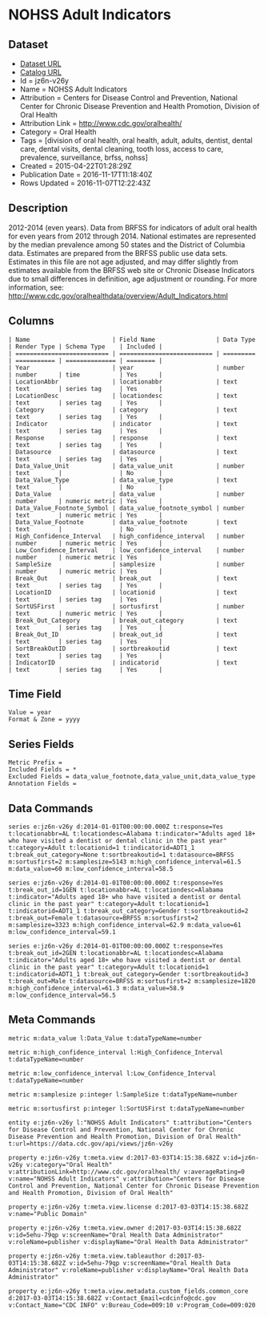 # NOHSS Adult Indicators

## Dataset

* [Dataset URL](https://data.cdc.gov/api/views/jz6n-v26y/rows.json?accessType=DOWNLOAD)
* [Catalog URL](https://catalog.data.gov/dataset/nohss-adult-indicators)
* Id = jz6n-v26y
* Name = NOHSS Adult Indicators
* Attribution = Centers for Disease Control and Prevention, National Center for Chronic Disease Prevention and Health Promotion, Division of Oral Health
* Attribution Link = http://www.cdc.gov/oralhealth/
* Category = Oral Health
* Tags = [division of oral health, oral health, adult, adults, dentist, dental care, dental visits, dental cleaning, tooth loss, access to care, prevalence, surveillance, brfss, nohss]
* Created = 2015-04-22T01:28:29Z
* Publication Date = 2016-11-17T11:18:40Z
* Rows Updated = 2016-11-07T12:22:43Z

## Description

2012-2014 (even years). Data from BRFSS for indicators of adult oral health for even years from 2012 through 2014. National estimates are represented by the median prevalence among 50 states and the District of Columbia data. Estimates are prepared from the BRFSS public use data sets. Estimates in this file are not age adjusted, and may differ slightly from estimates available from the BRFSS web site or Chronic Disease Indicators due to small differences in definition, age adjustment or rounding.  For more information, see: http://www.cdc.gov/oralhealthdata/overview/Adult_Indicators.html

## Columns

```ls
| Name                       | Field Name                 | Data Type | Render Type | Schema Type    | Included | 
| ========================== | ========================== | ========= | =========== | ============== | ======== | 
| Year                       | year                       | number    | number      | time           | Yes      | 
| LocationAbbr               | locationabbr               | text      | text        | series tag     | Yes      | 
| LocationDesc               | locationdesc               | text      | text        | series tag     | Yes      | 
| Category                   | category                   | text      | text        | series tag     | Yes      | 
| Indicator                  | indicator                  | text      | text        | series tag     | Yes      | 
| Response                   | response                   | text      | text        | series tag     | Yes      | 
| Datasource                 | datasource                 | text      | text        | series tag     | Yes      | 
| Data_Value_Unit            | data_value_unit            | number    | text        |                | No       | 
| Data_Value_Type            | data_value_type            | text      | text        |                | No       | 
| Data_Value                 | data_value                 | number    | number      | numeric metric | Yes      | 
| Data_Value_Footnote_Symbol | data_value_footnote_symbol | number    | text        | numeric metric | Yes      | 
| Data_Value_Footnote        | data_value_footnote        | text      | text        |                | No       | 
| High_Confidence_Interval   | high_confidence_interval   | number    | number      | numeric metric | Yes      | 
| Low_Confidence_Interval    | low_confidence_interval    | number    | number      | numeric metric | Yes      | 
| SampleSize                 | samplesize                 | number    | number      | numeric metric | Yes      | 
| Break_Out                  | break_out                  | text      | text        | series tag     | Yes      | 
| LocationID                 | locationid                 | text      | text        | series tag     | Yes      | 
| SortUSFirst                | sortusfirst                | number    | text        | numeric metric | Yes      | 
| Break_Out_Category         | break_out_category         | text      | text        | series tag     | Yes      | 
| Break_Out_ID               | break_out_id               | text      | text        | series tag     | Yes      | 
| SortBreakOutID             | sortbreakoutid             | text      | text        | series tag     | Yes      | 
| IndicatorID                | indicatorid                | text      | text        | series tag     | Yes      | 
```

## Time Field

```ls
Value = year
Format & Zone = yyyy
```

## Series Fields

```ls
Metric Prefix = 
Included Fields = *
Excluded Fields = data_value_footnote,data_value_unit,data_value_type
Annotation Fields = 
```

## Data Commands

```ls
series e:jz6n-v26y d:2014-01-01T00:00:00.000Z t:response=Yes t:locationabbr=AL t:locationdesc=Alabama t:indicator="Adults aged 18+ who have visited a dentist or dental clinic in the past year" t:category=Adult t:locationid=1 t:indicatorid=ADT1_1 t:break_out_category=None t:sortbreakoutid=1 t:datasource=BRFSS m:sortusfirst=2 m:samplesize=5143 m:high_confidence_interval=61.5 m:data_value=60 m:low_confidence_interval=58.5

series e:jz6n-v26y d:2014-01-01T00:00:00.000Z t:response=Yes t:break_out_id=1GEN t:locationabbr=AL t:locationdesc=Alabama t:indicator="Adults aged 18+ who have visited a dentist or dental clinic in the past year" t:category=Adult t:locationid=1 t:indicatorid=ADT1_1 t:break_out_category=Gender t:sortbreakoutid=2 t:break_out=Female t:datasource=BRFSS m:sortusfirst=2 m:samplesize=3323 m:high_confidence_interval=62.9 m:data_value=61 m:low_confidence_interval=59.1

series e:jz6n-v26y d:2014-01-01T00:00:00.000Z t:response=Yes t:break_out_id=2GEN t:locationabbr=AL t:locationdesc=Alabama t:indicator="Adults aged 18+ who have visited a dentist or dental clinic in the past year" t:category=Adult t:locationid=1 t:indicatorid=ADT1_1 t:break_out_category=Gender t:sortbreakoutid=3 t:break_out=Male t:datasource=BRFSS m:sortusfirst=2 m:samplesize=1820 m:high_confidence_interval=61.3 m:data_value=58.9 m:low_confidence_interval=56.5
```

## Meta Commands

```ls
metric m:data_value l:Data_Value t:dataTypeName=number

metric m:high_confidence_interval l:High_Confidence_Interval t:dataTypeName=number

metric m:low_confidence_interval l:Low_Confidence_Interval t:dataTypeName=number

metric m:samplesize p:integer l:SampleSize t:dataTypeName=number

metric m:sortusfirst p:integer l:SortUSFirst t:dataTypeName=number

entity e:jz6n-v26y l:"NOHSS Adult Indicators" t:attribution="Centers for Disease Control and Prevention, National Center for Chronic Disease Prevention and Health Promotion, Division of Oral Health" t:url=https://data.cdc.gov/api/views/jz6n-v26y

property e:jz6n-v26y t:meta.view d:2017-03-03T14:15:38.682Z v:id=jz6n-v26y v:category="Oral Health" v:attributionLink=http://www.cdc.gov/oralhealth/ v:averageRating=0 v:name="NOHSS Adult Indicators" v:attribution="Centers for Disease Control and Prevention, National Center for Chronic Disease Prevention and Health Promotion, Division of Oral Health"

property e:jz6n-v26y t:meta.view.license d:2017-03-03T14:15:38.682Z v:name="Public Domain"

property e:jz6n-v26y t:meta.view.owner d:2017-03-03T14:15:38.682Z v:id=5ehu-79qp v:screenName="Oral Health Data Administrator" v:roleName=publisher v:displayName="Oral Health Data Administrator"

property e:jz6n-v26y t:meta.view.tableauthor d:2017-03-03T14:15:38.682Z v:id=5ehu-79qp v:screenName="Oral Health Data Administrator" v:roleName=publisher v:displayName="Oral Health Data Administrator"

property e:jz6n-v26y t:meta.view.metadata.custom_fields.common_core d:2017-03-03T14:15:38.682Z v:Contact_Email=cdcinfo@cdc.gov v:Contact_Name="CDC INFO" v:Bureau_Code=009:10 v:Program_Code=009:020
```